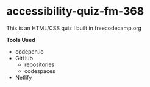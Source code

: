 # accessibility-quiz-fm-368

This is an HTML/CSS quiz I built in freecodecamp.org 

**Tools Used**

* codepen.io
* GitHub
    * repositories
    * codespaces
* Netlify